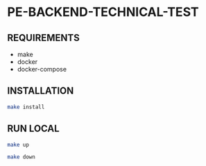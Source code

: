 # PE-BACKEND-TECHNICAL-TEST

## REQUIREMENTS

- make
- docker
- docker-compose

## INSTALLATION

```sh
make install
```

## RUN LOCAL

```sh
make up
```

```sh
make down
```
